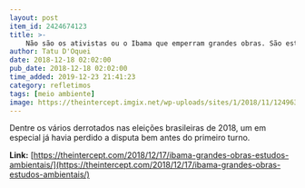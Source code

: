 ```yaml
---
layout: post
item_id: 2424674123
title: >-
    Não são os ativistas ou o Ibama que emperram grandes obras. São estudos ambientais mal feitos.
author: Tatu D'Oquei
date: 2018-12-18 02:02:00
pub_date: 2018-12-18 02:02:00
time_added: 2019-12-23 21:41:23
category: refletimos
tags: [meio ambiente]
image: https://theintercept.imgix.net/wp-uploads/sites/1/2018/11/12496394-high-1542917501.jpeg?auto=compress%2Cformat&q=90&fit=crop&w=1200&h=800
---
```


Dentre os vários derrotados nas eleições brasileiras de 2018, um em especial já havia perdido a disputa bem antes do primeiro turno.

**Link:** [https://theintercept.com/2018/12/17/ibama-grandes-obras-estudos-ambientais/](https://theintercept.com/2018/12/17/ibama-grandes-obras-estudos-ambientais/)


